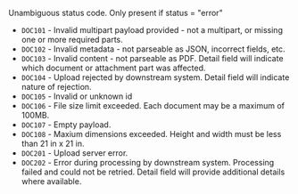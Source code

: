 Unambiguous status code. Only present if status = "error"

* `DOC101` - Invalid multipart payload provided - not a multipart, or missing one or more required parts.
* `DOC102` - Invalid metadata - not parseable as JSON, incorrect fields, etc.
* `DOC103` - Invalid content - not parseable as PDF. Detail field will indicate which document or attachment part was affected.
* `DOC104` - Upload rejected by downstream system. Detail field will indicate nature of rejection.
* `DOC105` - Invalid or unknown id
* `DOC106` - File size limit exceeded. Each document may be a maximum of 100MB.
* `DOC107` - Empty payload.
* `DOC108` - Maxium dimensions exceeded. Height and width must be less than 21 in x 21 in.
* `DOC201` - Upload server error.
* `DOC202` - Error during processing by downstream system. Processing failed and could not be retried. Detail field will provide additional details where available.
